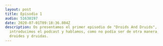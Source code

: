 ```yaml
---
layout: post
title: Episodio 1
audio: 51638197
date: 2020-07-01T09:18:36.804Z
description: Os presentamos el primer episodio de "Droids And Druids", donde
  introducimos el podcast y hablamos, como no podía ser de otra manera, de
  droides y druidas.
---
```

